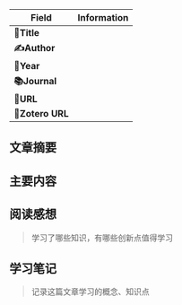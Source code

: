 | Field           | Information |
| --------------- | ----------- |
| **📖Title**      | <br />      |
| **✍️Author**     | <br />      |
| **📅Year**       | <br />      |
| **📚Journal**    | <br />      |
| **🔗URL**        |             |
| **🔗Zotero URL** |             |

## 文章摘要

## 主要内容


## 阅读感想
> 学习了哪些知识，有哪些创新点值得学习

## 学习笔记
> 记录这篇文章学习的概念、知识点
